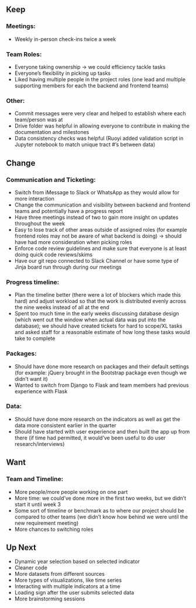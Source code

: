 ## Keep
### Meetings:
- Weekly in-person check-ins twice a week
### Team Roles:
- Everyone taking ownership → we could efficiency tackle tasks
- Everyone’s flexibility in picking up tasks
- Liked having multiple people in the project roles (one lead and multiple supporting members for each the backend and frontend teams)
### Other:
- Commit messages were very clear and helped to establish where each team/person was at 
- Drive folder was helpful in allowing everyone to contribute in making the documentation and milestones
- Data consistency checks was helpful (Ruoyi added validation script in Jupyter notebook to match unique tract #’s between data) 
## Change
### Communication and Ticketing:
- Switch from iMessage  to Slack or WhatsApp as they would allow for more interaction
- Change the communication and visibility between backend and frontend teams and potentially have a progress report
- Have three meetings instead of two to gain more insight on updates throughout the week
- Easy to lose track of other areas outside of assigned roles (for example frontend roles may not be aware of what backend is doing) → should have had more consideration when picking roles
- Enforce code review guidelines and make sure that everyone is at least doing quick code reviews/skims
- Have our git repo connected to Slack Channel or have some type of Jinja board run through during our meetings
### Progress timeline:
- Plan the timeline better (there were a lot of blockers which made this hard) and adjust workload so that the work is distributed evenly across the nine weeks instead of all at the end
- Spent too much time in the early weeks discussing database design (which went out the window when actual data was put into the database); we should have created tickets for hard to scope/XL tasks and asked staff for a reasonable estimate of how long these tasks would take to complete
### Packages:
- Should have done more research on packages and their default settings (for example: jQuery brought in the Bootstrap package even though we didn’t want it) 
- Wanted to switch from Django to Flask and team members had previous experience with Flask
### Data:
- Should have done more research on the indicators as well as get the data more consistent earlier in the quarter
- Should have started with user experience and then built the app up from there (if time had permitted, it would’ve been useful to do user research/interviews)
## Want
### Team and Timeline:
- More people/more people working on one part
- More time: we could’ve done more in the first two weeks, but we didn’t start it until week 3
- Some sort of timeline or benchmark as to where our project should be compared to other teams (we didn’t know how behind we were until the new requirement meeting)
- More chances to switching roles 
## Up Next
- Dynamic year selection based on selected indicator
- Cleaner code
- More datasets from different sources
- More types of visualizations, like time series
- Interacting with multiple indicators at a time
- Loading sign after the user submits selected data
- More brainstorming sessions
